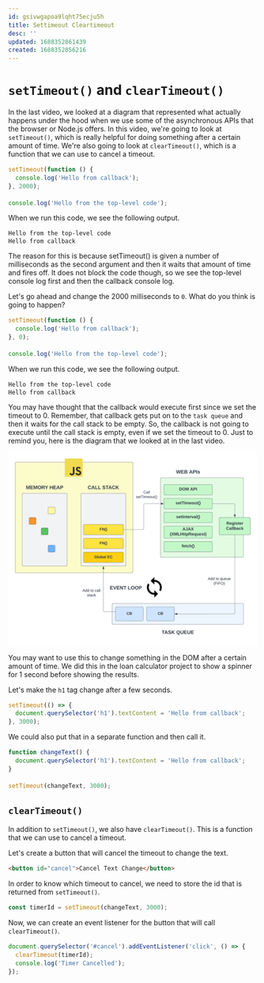 ```yaml
---
id: gsivwgapoa9lqht75ecju5h
title: Settimeout Cleartimeout
desc: ''
updated: 1688352861439
created: 1688352856216
---
```

# `setTimeout()` and `clearTimeout()`

In the last video, we looked at a diagram that represented what actually happens under the hood when we use some of the asynchronous APIs that the browser or Node.js offers. In this video, we're going to look at `setTimeout()`, which is really helpful for doing something after a certain amount of time. We're also going to look at `clearTimeout()`, which is a function that we can use to cancel a timeout.

```js
setTimeout(function () {
  console.log('Hello from callback');
}, 2000);

console.log('Hello from the top-level code');
```

When we run this code, we see the following output.

```
Hello from the top-level code
Hello from callback
```

The reason for this is because setTimeout() is given a number of milliseconds as the second argument and then it waits that amount of time and fires off. It does not block the code though, so we see the top-level console log first and then the callback console log.

Let's go ahead and change the 2000 milliseconds to `0`. What do you think is going to happen?

```js
setTimeout(function () {
  console.log('Hello from callback');
}, 0);

console.log('Hello from the top-level code');
```

When we run this code, we see the following output.

```
Hello from the top-level code
Hello from callback
```

You may have thought that the callback would execute first since we set the timeout to 0. Remember, that callback gets put on to the `task queue` and then it waits for the call stack to be empty. So, the callback is not going to execute until the call stack is empty, even if we set the timeout to 0. Just to remind you, here is the diagram that we looked at in the last video.

<img src="images/async-1.png" />

You may want to use this to change something in the DOM after a certain amount of time. We did this in the loan calculator project to show a spinner for 1 second before showing the results.

Let's make the `h1` tag change after a few seconds.

```js
setTimeout(() => {
  document.querySelector('h1').textContent = 'Hello from callback';
}, 3000);
```

We could also put that in a separate function and then call it.

```js
function changeText() {
  document.querySelector('h1').textContent = 'Hello from callback';
}

setTimeout(changeText, 3000);
```

## `clearTimeout()`

In addition to `setTimeout()`, we also have `clearTimeout()`. This is a function that we can use to cancel a timeout.

Let's create a button that will cancel the timeout to change the text.

```html
<button id="cancel">Cancel Text Change</button>
```

In order to know which timeout to cancel, we need to store the id that is returned from `setTimeout()`.

```js
const timerId = setTimeout(changeText, 3000);
```

Now, we can create an event listener for the button that will call `clearTimeout()`.

```js
document.querySelector('#cancel').addEventListener('click', () => {
  clearTimeout(timerId);
  console.log('Timer Cancelled');
});
```
